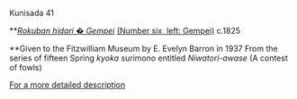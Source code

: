 Kunisada 41


**_[Rokuban hidari � Gempei](../Group9.htm)_ [(Number six, left: Gempei)](../Group9.htm)
c.1825


**Given to the Fitzwilliam Museum by E. Evelyn Barron in 1937 From the series of fifteen Spring _kyoka_ surimono entitled _Niwatori-awase_ (A contest of fowls)

[For a more detailed description](../text483.htm)
